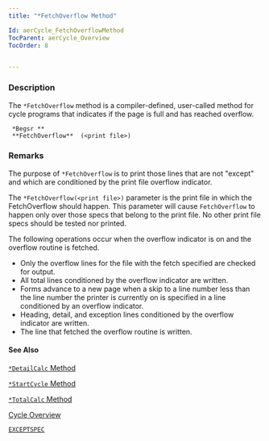 ```yaml
---
title: "*FetchOverflow Method"

Id: aerCycle_FetchOverflowMethod
TocParent: aerCycle_Overview
TocOrder: 8


---
```


### Description
The ```*FetchOverflow``` method is a compiler-defined, user-called method for cycle programs that indicates if the page is full and has reached overflow. 

```
 *Begsr ** 
 **FetchOverflow**  (<print file>)
```

### Remarks
The purpose of ```*FetchOverflow``` is to print those lines that are not "except" and which are conditioned by the print file overflow indicator. 

The ```*FetchOverflow(<print file>)``` parameter is the print file in which the FetchOverflow should happen. This parameter will cause ```FetchOverflow``` to happen only over those specs that belong to the print file. No other print file specs should be tested nor printed. 

The following operations occur when the overflow indicator is on and the overflow routine is fetched. 

- Only the overflow lines for the file with the fetch specified are checked for
                output.
- All total lines conditioned by the overflow indicator are written.
- Forms advance to a new page when a skip to a line number less than the line
                number the printer is currently on is specified in a line conditioned by an
                overflow indicator.
- Heading, detail, and exception lines conditioned by the overflow indicator are
                written.
- The line that fetched the overflow routine is written.

#### See Also
[```*DetailCalc``` Method](ecrCycle_DetailCalcMethod.html)

[```*StartCycle``` Method](ecrCycle_StartCycleMethod.html)

[```*TotalCalc``` Method](ecrCycle_TotalCalcMethod.html)

[Cycle Overview](ecrCycle_Overview.html)

[```EXCEPTSPEC```](EXCEPTSPEC.html) 
